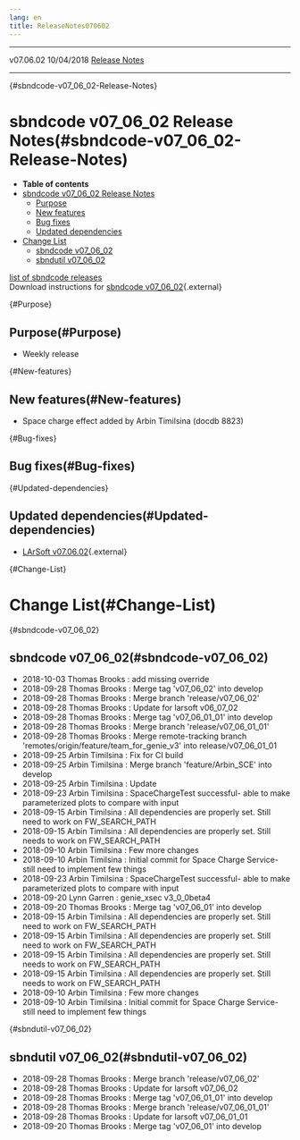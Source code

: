 ```yaml
---
lang: en
title: ReleaseNotes070602
---
```


  ----------- ------------ -- -- ------------------------------------------------------
  v07.06.02   10/04/2018         [Release Notes](ReleaseNotes070602.html)
  ----------- ------------ -- -- ------------------------------------------------------

{#sbndcode-v07_06_02-Release-Notes}

sbndcode v07\_06\_02 Release Notes(#sbndcode-v07_06_02-Release-Notes)
======================================================================================

-   **Table of contents**
-   [sbndcode v07\_06\_02 Release
    Notes](#sbndcode-v07_06_02-Release-Notes)
    -   [Purpose](#Purpose)
    -   [New features](#New-features)
    -   [Bug fixes](#Bug-fixes)
    -   [Updated dependencies](#Updated-dependencies)
-   [Change List](#Change-List)
    -   [sbndcode v07\_06\_02](#sbndcode-v07_06_02)
    -   [sbndutil v07\_06\_02](#sbndutil-v07_06_02)

[list of sbndcode
releases](List_of_SBND_code_releases.html)\
Download instructions for [sbndcode
v07\_06\_02](http://scisoft.fnal.gov/scisoft/bundles/sbnd/v07_06_02/sbndcode-v07_06_02.html){.external}

{#Purpose}

Purpose(#Purpose)
----------------------------------

-   Weekly release

{#New-features}

New features(#New-features)
--------------------------------------------

-   Space charge effect added by Arbin Timilsina (docdb 8823)

{#Bug-fixes}

Bug fixes(#Bug-fixes)
--------------------------------------

{#Updated-dependencies}

Updated dependencies(#Updated-dependencies)
------------------------------------------------------------

-   [LArSoft
    v07.06.02](https://cdcvs.fnal.gov/redmine/projects/larsoft/wiki/ReleaseNotes070602){.external}

{#Change-List}

Change List(#Change-List)
==========================================

{#sbndcode-v07_06_02}

sbndcode v07\_06\_02(#sbndcode-v07_06_02)
----------------------------------------------------------

-   2018-10-03 Thomas Brooks : add missing override
-   2018-09-28 Thomas Brooks : Merge tag \'v07\_06\_02\' into develop
-   2018-09-28 Thomas Brooks : Merge branch \'release/v07\_06\_02\'
-   2018-09-28 Thomas Brooks : Update for larsoft v06\_07\_02
-   2018-09-28 Thomas Brooks : Merge tag \'v07\_06\_01\_01\' into
    develop
-   2018-09-28 Thomas Brooks : Merge branch \'release/v07\_06\_01\_01\'
-   2018-09-28 Thomas Brooks : Merge remote-tracking branch
    \'remotes/origin/feature/team\_for\_genie\_v3\' into
    release/v07\_06\_01\_01
-   2018-09-25 Arbin Timilsina : Fix for CI build
-   2018-09-25 Arbin Timilsina : Merge branch \'feature/Arbin\_SCE\'
    into develop
-   2018-09-25 Arbin Timilsina : Update
-   2018-09-23 Arbin Timilsina : SpaceChargeTest successful- able to
    make parameterized plots to compare with input
-   2018-09-15 Arbin Timilsina : All dependencies are properly set.
    Still need to work on FW\_SEARCH\_PATH
-   2018-09-15 Arbin Timilsina : All dependencies are properly set.
    Still needs to work on FW\_SEARCH\_PATH
-   2018-09-10 Arbin Timilsina : Few more changes
-   2018-09-10 Arbin Timilsina : Initial commit for Space Charge
    Service- still need to implement few things
-   2018-09-23 Arbin Timilsina : SpaceChargeTest successful- able to
    make parameterized plots to compare with input
-   2018-09-20 Lynn Garren : genie\_xsec v3\_0\_0beta4
-   2018-09-20 Thomas Brooks : Merge tag \'v07\_06\_01\' into develop
-   2018-09-15 Arbin Timilsina : All dependencies are properly set.
    Still need to work on FW\_SEARCH\_PATH
-   2018-09-15 Arbin Timilsina : All dependencies are properly set.
    Still need to work on FW\_SEARCH\_PATH
-   2018-09-15 Arbin Timilsina : All dependencies are properly set.
    Still needs to work on FW\_SEARCH\_PATH
-   2018-09-15 Arbin Timilsina : All dependencies are properly set.
    Still needs to work on FW\_SEARCH\_PATH
-   2018-09-10 Arbin Timilsina : Few more changes
-   2018-09-10 Arbin Timilsina : Initial commit for Space Charge
    Service- still need to implement few things

{#sbndutil-v07_06_02}

sbndutil v07\_06\_02(#sbndutil-v07_06_02)
----------------------------------------------------------

-   2018-09-28 Thomas Brooks : Merge branch \'release/v07\_06\_02\'
-   2018-09-28 Thomas Brooks : Update for larsoft v07\_06\_02
-   2018-09-28 Thomas Brooks : Merge tag \'v07\_06\_01\_01\' into
    develop
-   2018-09-28 Thomas Brooks : Merge branch \'release/v07\_06\_01\_01\'
-   2018-09-28 Thomas Brooks : Update for larsoft v07\_06\_01\_01
-   2018-09-20 Thomas Brooks : Merge tag \'v07\_06\_01\' into develop
